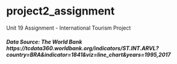 # project2_assignment
Unit 19 Assignment - International Tourism Project

<h5>Data Source: The World Bank
https://tcdata360.worldbank.org/indicators/ST.INT.ARVL?country=BRA&indicator=1841&viz=line_chart&years=1995,2017
</h5>

